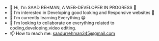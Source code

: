 - 👋 Hi, I’m SAAD REHMAN, A WEB-DEVELOPER IN PROGRESS 💖
- 👀 I’m interested in Developing good looking and Responsive websites 🤞
- 🌱 I’m currently learning Everything 😁
- 💞️ I’m looking to collaborate on everything related to coding,developing,video editing.
- 📫 How to reach me: saadurrehman345@gmail.com

<!---
SaadRehman19/SaadRehman19 is a ✨ special ✨ repository because its `README.md` (this file) appears on your GitHub profile.
You can click the Preview link to take a look at your changes.
--->
